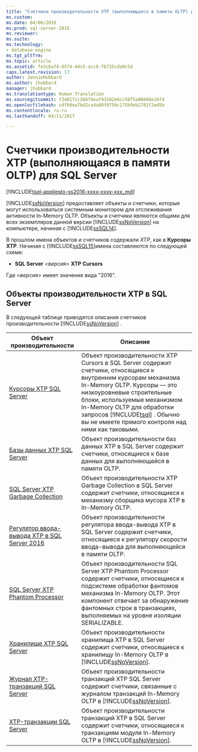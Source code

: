 ```yaml
---
title: "Счетчики производительности XTP (выполняющаяся в памяти OLTP) для SQL Server | Документация Майкрософт"
ms.custom: 
ms.date: 04/06/2016
ms.prod: sql-server-2016
ms.reviewer: 
ms.suite: 
ms.technology:
- database-engine
ms.tgt_pltfrm: 
ms.topic: article
ms.assetid: fe3cbaf4-65f4-44c5-acc6-7b735cda0c5d
caps.latest.revision: 17
author: JennieHubbard
ms.author: jhubbard
manager: jhubbard
ms.translationtype: Human Translation
ms.sourcegitcommit: f3481fcc2bb74eaf93182e6cc58f5a06666e10f4
ms.openlocfilehash: c4fb8ea7bd2ca4a09f0758c175b9eb2781f2ed5b
ms.contentlocale: ru-ru
ms.lasthandoff: 04/11/2017

---
```

# <a name="sql-server-xtp-in-memory-oltp-performance-counters"></a>Счетчики производительности XTP (выполняющаяся в памяти OLTP) для SQL Server
[!INCLUDE[tsql-appliesto-ss2016-xxxx-xxxx-xxx_md](../../includes/tsql-appliesto-ss2016-xxxx-xxxx-xxx-md.md)]

  [!INCLUDE[ssNoVersion](../../includes/ssnoversion-md.md)] предоставляет объекты и счетчики, которые могут использоваться системным монитором для отслеживания активности In-Memory OLTP. Объекты и счетчики являются общими для всех экземпляров данной версии [!INCLUDE[ssNoVersion](../../includes/ssnoversion-md.md)] на компьютере, начиная с [!INCLUDE[ssSQL14](../../includes/sssql14-md.md)].  
  
 В прошлом имена объектов и счетчиков содержали *XTP*, как в **Курсоры XTP**. Начиная с [!INCLUDE[ssSQL15](../../includes/sssql15-md.md)]имена составляются по следующей схеме:  
  
-   **SQL Server** *\<версия>* **XTP Cursors**  
  
 Где *\<версия>* имеет значение вида "2016".  
  
##  <a name="SQLServerPOs"></a> Объекты производительности XTP в SQL Server  
 В следующей таблице приводятся описания счетчиков производительности [!INCLUDE[ssNoVersion](../../includes/ssnoversion-md.md)] .  
  
|Объект производительности|Описание|  
|------------------------|-----------------|  
|[Курсоры XTP SQL Server](../../relational-databases/performance-monitor/sql-server-xtp-cursors.md)|Объект производительности XTP Cursors в SQL Server содержит счетчики, относящиеся к внутренним курсорам механизма In-Memory OLTP. Курсоры — это низкоуровневые строительные блоки, используемые механизмом In-Memory OLTP для обработки запросов [!INCLUDE[tsql](../../includes/tsql-md.md)] . Обычно вы не имеете прямого контроля над ними как таковыми.|  
|[Базы данных XTP SQL Server](../../relational-databases/performance-monitor/sql-server-xtp-databases.md)|Объект производительности баз данных XTP в SQL Server содержит счетчики, относящиеся к базе данных для выполняющейся в памяти OLTP.|  
|[SQL Server XTP Garbage Collection](../../relational-databases/performance-monitor/sql-server-xtp-garbage-collection.md)|Объект производительности XTP Garbage Collection в SQL Server содержит счетчики, относящиеся к механизму сборщика мусора XTP в In-Memory OLTP.|  
|[Регулятор ввода-вывода XTP в SQL Server 2016](../../relational-databases/performance-monitor/sql-server-xtp-io-governor.md)|Объект производительности регулятора ввода-вывода XTP в SQL Server содержит счетчики, относящиеся к регулятору скорости ввода-вывода для выполняющейся в памяти OLTP.|
|[SQL Server XTP Phantom Processor](../../relational-databases/performance-monitor/sql-server-xtp-phantom-processor.md)|Объект производительности SQL Server XTP Phantom Processor содержит счетчики, относящиеся к подсистеме обработки фантомов механизма In-Memory OLTP. Этот компонент отвечает за обнаружение фантомных строк в транзакциях, выполняемых на уровне изоляции SERIALIZABLE.|  
|[Хранилище XTP SQL Server](../../relational-databases/performance-monitor/sql-server-xtp-storage.md)|Объект производительности хранилища XTP в SQL Server содержит счетчики, относящиеся к хранилищу In-Memory OLTP в [!INCLUDE[ssNoVersion](../../includes/ssnoversion-md.md)].|  
|[Журнал XTP-транзакций SQL Server](../../relational-databases/performance-monitor/sql-server-xtp-transaction-log.md)|Объект производительности транзакций XTP SQL Server содержит счетчики, связанные с журналом транзакций In-Memory OLTP в [!INCLUDE[ssNoVersion](../../includes/ssnoversion-md.md)].|  
|[XTP-транзакции SQL Server](../../relational-databases/performance-monitor/sql-server-xtp-transactions.md)|Объект производительности транзакций XTP в SQL Server содержит счетчики, относящиеся к транзакциям модуля In-Memory OLTP в [!INCLUDE[ssNoVersion](../../includes/ssnoversion-md.md)].|  
  
  

